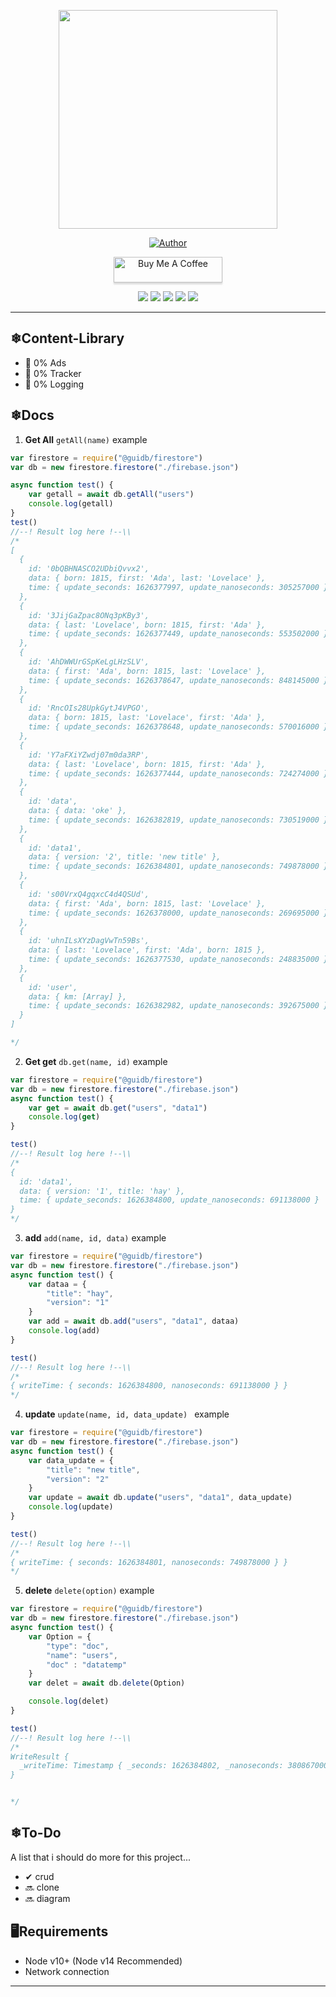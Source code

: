 
<p align = "center" >
    <img src="https://github.com/azkadev/azkadev/blob/main/pp.png?raw=true" width="350" height="350" />
</p >

<p align="center">
    <a href="https://github.com/azkadev"><img title="Author" src="https://img.shields.io/badge/AUTHOR-AZKADEV-orange.svg?style=for-the-badge&logo=github"></a>
</p>

<p align="center"> 
<a href="https://www.buymeacoffee.com/" target="_blank"><img src="https://cdn.buymeacoffee.com/buttons/default-blue.png" alt="Buy Me A Coffee" style="height: 41px !important;width: 174px !important;box-shadow: 0px 3px 2px 0px rgba(190, 190, 190, 0.5) !important;-webkit-box-shadow: 0px 3px 2px 0px rgba(190, 190, 190, 0.5) !important;" ></a>
</p>

<p align="center">
<a href="https://t.me/azkadev"><img src="https://hits.seeyoufarm.com/api/count/incr/badge.svg?url=https%3A%2F%2Ft.me%2F%40azkadev&count_bg=%234AA803&title_bg=%231C1C1C&icon=telegram.svg&icon_color=%23FFFFFF&title=Telegram&edge_flat=false"/></a>
<a href="https://tiktok.com/@azkadev"><img src="https://hits.seeyoufarm.com/api/count/incr/badge.svg?url=https%3A%2F%2Fwww.tiktok.com%2F%40azkadev&count_bg=%234AA803&title_bg=%231C1C1C&icon=tiktok.svg&icon_color=%23FFFFFF&title=Tiktok&edge_flat=false"/></a>
<a href="https://github.com/azkadev"><img src="https://hits.seeyoufarm.com/api/count/incr/badge.svg?url=https%3A%2F%2Fgithub.com%2F%40azkadev&count_bg=%232300CB&title_bg=%23663838&icon=github.svg&icon_color=%23FFFFFF&title=Github&edge_flat=false"/></a>
<a href="https://instagram.com/azkadev"><img src="https://hits.seeyoufarm.com/api/count/incr/badge.svg?url=https%3A%2F%2Finstagram.com%2F%40azkadev&count_bg=%237C62F6&title_bg=%23663838&icon=instagram.svg&icon_color=%23FFFFFF&title=Instagram&edge_flat=false"/></a>
 <a href="https://www.youtube.com/channel/UC74N8oC9ow7PK-G8XfWVbcA"><img src="https://hits.seeyoufarm.com/api/count/incr/badge.svg?url=https%3A%2F%2Finstagram.com%2Fazkadev&count_bg=%237C62F6&title_bg=%23EB0000&icon=youtube.svg&icon_color=%23FFFFFF&title=Youtube&edge_flat=false"/></a> 
</p>

---

## ❄Content-Library
- 📰 0% Ads
- 💸 0% Tracker
- 📃 0% Logging

## ❄Docs 

1. **Get All** 
		```getAll(name)```
		example

```js
var firestore = require("@guidb/firestore")
var db = new firestore.firestore("./firebase.json")

async function test() {
    var getall = await db.getAll("users")
    console.log(getall)
}
test()
//--! Result log here !--\\
/*
[
  {
    id: '0bQBHNASCO2UDbiQvvx2',
    data: { born: 1815, first: 'Ada', last: 'Lovelace' },
    time: { update_seconds: 1626377997, update_nanoseconds: 305257000 }
  },
  {
    id: '3JijGaZpac8ONq3pKBy3',
    data: { last: 'Lovelace', born: 1815, first: 'Ada' },
    time: { update_seconds: 1626377449, update_nanoseconds: 553502000 }
  },
  {
    id: 'AhDWWUrGSpKeLgLHzSLV',
    data: { first: 'Ada', born: 1815, last: 'Lovelace' },
    time: { update_seconds: 1626378647, update_nanoseconds: 848145000 }
  },
  {
    id: 'RncOIs28UpkGytJ4VPGO',
    data: { born: 1815, last: 'Lovelace', first: 'Ada' },
    time: { update_seconds: 1626378648, update_nanoseconds: 570016000 }
  },
  {
    id: 'Y7aFXiYZwdj07m0da3RP',
    data: { last: 'Lovelace', born: 1815, first: 'Ada' },
    time: { update_seconds: 1626377444, update_nanoseconds: 724274000 }
  },
  {
    id: 'data',
    data: { data: 'oke' },
    time: { update_seconds: 1626382819, update_nanoseconds: 730519000 }
  },
  {
    id: 'data1',
    data: { version: '2', title: 'new title' },
    time: { update_seconds: 1626384801, update_nanoseconds: 749878000 }
  },
  {
    id: 's00VrxQ4gqxcC4d4QSUd',
    data: { first: 'Ada', born: 1815, last: 'Lovelace' },
    time: { update_seconds: 1626378000, update_nanoseconds: 269695000 }
  },
  {
    id: 'uhnILsXYzDagVwTn59Bs',
    data: { last: 'Lovelace', first: 'Ada', born: 1815 },
    time: { update_seconds: 1626377530, update_nanoseconds: 248835000 }
  },
  {
    id: 'user',
    data: { km: [Array] },
    time: { update_seconds: 1626382982, update_nanoseconds: 392675000 }
  }
]

*/
```		

2. **Get get** 
		```db.get(name, id)```
		example
```js
var firestore = require("@guidb/firestore")
var db = new firestore.firestore("./firebase.json")
async function test() {
    var get = await db.get("users", "data1")
    console.log(get)
}

test()
//--! Result log here !--\\
/*
{
  id: 'data1',
  data: { version: '1', title: 'hay' },
  time: { update_seconds: 1626384800, update_nanoseconds: 691138000 }
}
*/
```

3. **add** 
		```add(name, id, data)```
		example
```js
var firestore = require("@guidb/firestore")
var db = new firestore.firestore("./firebase.json")
async function test() {
    var dataa = {
        "title": "hay",
        "version": "1"
    }
    var add = await db.add("users", "data1", dataa)
    console.log(add)
}

test()
//--! Result log here !--\\
/*
{ writeTime: { seconds: 1626384800, nanoseconds: 691138000 } }
*/
```

4. **update** 
		```update(name, id, data_update) ```
		example
```js
var firestore = require("@guidb/firestore")
var db = new firestore.firestore("./firebase.json")
async function test() {
    var data_update = {
        "title": "new title",
        "version": "2"
    }
    var update = await db.update("users", "data1", data_update)
    console.log(update)
}

test()
//--! Result log here !--\\
/*
{ writeTime: { seconds: 1626384801, nanoseconds: 749878000 } }
*/
```

5. **delete** 
		```delete(option)```
		example
```js
var firestore = require("@guidb/firestore")
var db = new firestore.firestore("./firebase.json")
async function test() {
    var Option = {
        "type": "doc",
        "name": "users",
        "doc" : "datatemp"
    }
    var delet = await db.delete(Option)

    console.log(delet)
}

test()
//--! Result log here !--\\
/*
WriteResult {
  _writeTime: Timestamp { _seconds: 1626384802, _nanoseconds: 380867000 }
}


*/
```

## ❄To-Do
A list that i should do more for this project...

- ✔ crud
- 🔜 clone  
- 🔜 diagram  

## 🖥Requirements
- Node v10+ (Node v14 Recommended)
- Network connection

---
